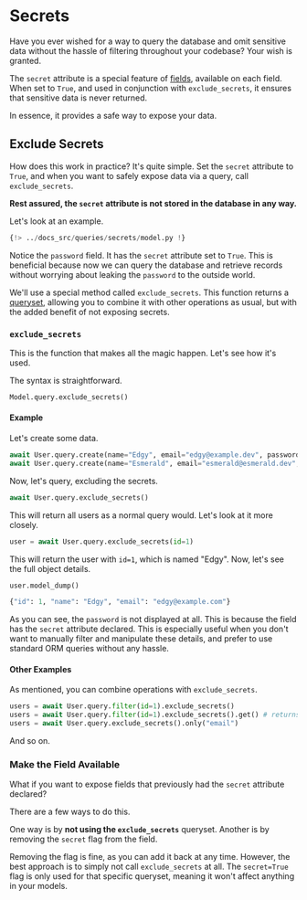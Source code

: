 # Secrets

Have you ever wished for a way to query the database and omit sensitive data without the hassle of filtering throughout your codebase? Your wish is granted.

The `secret` attribute is a special feature of [fields](../fields/index.md), available on each field. When set to `True`, and used in conjunction with `exclude_secrets`, it ensures that sensitive data is never returned.

In essence, it provides a safe way to expose your data.

## Exclude Secrets

How does this work in practice? It's quite simple. Set the `secret` attribute to `True`, and when you want to safely expose data via a query, call `exclude_secrets`.

**Rest assured, the `secret` attribute is not stored in the database in any way.**

Let's look at an example.

```python hl_lines="11"
{!> ../docs_src/queries/secrets/model.py !}
```

Notice the `password` field. It has the `secret` attribute set to `True`. This is beneficial because now we can query the database and retrieve records without worrying about leaking the `password` to the outside world.

We'll use a special method called `exclude_secrets`. This function returns a [queryset](./queries.md#queryset), allowing you to combine it with other operations as usual, but with the added benefit of not exposing secrets.

### `exclude_secrets`

This is the function that makes all the magic happen. Let's see how it's used.

The syntax is straightforward.

```python
Model.query.exclude_secrets()
```

#### Example

Let's create some data.

```python
await User.query.create(name="Edgy", email="edgy@example.dev", password="A@Pass123")
await User.query.create(name="Esmerald", email="esmerald@esmerald.dev", password="A@Pass321")
```

Now, let's query, excluding the secrets.

```python
await User.query.exclude_secrets()
```

This will return all users as a normal query would. Let's look at it more closely.

```python
user = await User.query.exclude_secrets(id=1)
```

This will return the user with `id=1`, which is named "Edgy". Now, let's see the full object details.

```python
user.model_dump()

{"id": 1, "name": "Edgy", "email": "edgy@example.com"}
```

As you can see, the `password` is not displayed at all. This is because the field has the `secret` attribute declared. This is especially useful when you don't want to manually filter and manipulate these details, and prefer to use standard ORM queries without any hassle.

#### Other Examples

As mentioned, you can combine operations with `exclude_secrets`.

```python
users = await User.query.filter(id=1).exclude_secrets()
users = await User.query.filter(id=1).exclude_secrets().get() # returns only 1 object
users = await User.query.exclude_secrets().only("email")
```

And so on.

### Make the Field Available

What if you want to expose fields that previously had the `secret` attribute declared?

There are a few ways to do this.

One way is by **not using the `exclude_secrets`** queryset. Another is by removing the `secret` flag from the field.

Removing the flag is fine, as you can add it back at any time. However, the best approach is to simply not call `exclude_secrets` at all. The `secret=True` flag is only used for that specific queryset, meaning it won't affect anything in your models.
